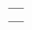 <table>
<tr>
<td>
<wiki:gadget url="http://www.ohloh.net/p/77273/widgets/project_languages.xml" height="220" width="320" border="1"/><br>
</td>
<td>
<wiki:gadget url="http://www.ohloh.net/p/77273/widgets/project_basic_stats.xml" height="220" border="1"/><br>
</td>
</tr>
</table>